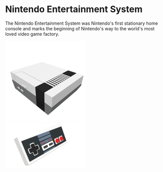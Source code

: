# Nintendo Entertainment System

The Nintendo Entertainment System was Nintendo's first stationary home console and marks the beginning of Nintendo's way to the world's most loved video game factory.

<img src="./Console/NES_Console_perspective.png" width="256" /><img src="./GamePad/NES_GamePad_pers_left.png" width="256" />
